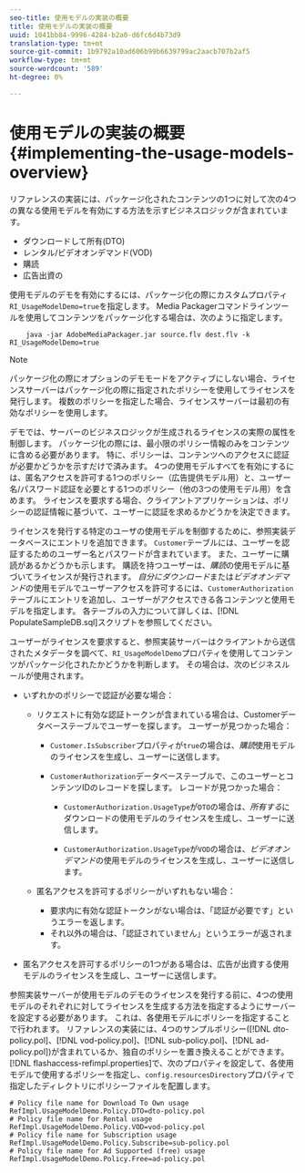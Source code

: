 ```yaml
---
seo-title: 使用モデルの実装の概要
title: 使用モデルの実装の概要
uuid: 1041bb84-9996-4284-b2a0-d6fc6d4b73d9
translation-type: tm+mt
source-git-commit: 1b9792a10ad606b99b6639799ac2aacb707b2af5
workflow-type: tm+mt
source-wordcount: '589'
ht-degree: 0%

---
```



# 使用モデルの実装の概要{#implementing-the-usage-models-overview}

リファレンスの実装には、パッケージ化されたコンテンツの1つに対して次の4つの異なる使用モデルを有効にする方法を示すビジネスロジックが含まれています。

* ダウンロードして所有(DTO)
* レンタル/ビデオオンデマンド(VOD)
* 購読
* 広告出資の

使用モデルのデモを有効にするには、パッケージ化の際にカスタムプロパティ`RI_UsageModelDemo=true`を指定します。 Media Packagerコマンドラインツールを使用してコンテンツをパッケージ化する場合は、次のように指定します。

```
    java -jar AdobeMediaPackager.jar source.flv dest.flv -k RI_UsageModelDemo=true
```

>[!NOTE]
>
>パッケージ化の際にオプションのデモモードをアクティブにしない場合、ライセンスサーバーはパッケージ化の際に指定されたポリシーを使用してライセンスを発行します。 複数のポリシーを指定した場合、ライセンスサーバーは最初の有効なポリシーを使用します。

デモでは、サーバーのビジネスロジックが生成されるライセンスの実際の属性を制御します。 パッケージ化の際には、最小限のポリシー情報のみをコンテンツに含める必要があります。 特に、ポリシーは、コンテンツへのアクセスに認証が必要かどうかを示すだけで済みます。 4つの使用モデルすべてを有効にするには、匿名アクセスを許可する1つのポリシー（広告提供モデル用）と、ユーザー名/パスワード認証を必要とする1つのポリシー（他の3つの使用モデル用）を含めます。 ライセンスを要求する場合、クライアントアプリケーションは、ポリシーの認証情報に基づいて、ユーザーに認証を求めるかどうかを決定できます。

ライセンスを発行する特定のユーザの使用モデルを制御するために、参照実装データベースにエントリを追加できます。 `Customer`テーブルには、ユーザーを認証するためのユーザー名とパスワードが含まれています。 また、ユーザーに購読があるかどうかも示します。 購読を持つユーザーは、*購読*&#x200B;の使用モデルに基づいてライセンスが発行されます。 *自分にダウンロード*&#x200B;または&#x200B;*ビデオオンデマンド*&#x200B;の使用モデルでユーザーアクセスを許可するには、`CustomerAuthorization`テーブルにエントリを追加し、ユーザーがアクセスできる各コンテンツと使用モデルを指定します。 各テーブルの入力について詳しくは、[!DNL PopulateSampleDB.sql]スクリプトを参照してください。

ユーザーがライセンスを要求すると、参照実装サーバーはクライアントから送信されたメタデータを調べて、`RI_UsageModelDemo`プロパティを使用してコンテンツがパッケージ化されたかどうかを判断します。 その場合は、次のビジネスルールが使用されます。

* いずれかのポリシーで認証が必要な場合：

   * リクエストに有効な認証トークンが含まれている場合は、Customerデータベーステーブルでユーザーを探します。 ユーザーが見つかった場合：

      * `Customer.IsSubscriber`プロパティが`true`の場合は、*購読*&#x200B;使用モデルのライセンスを生成し、ユーザーに送信します。

      * `CustomerAuthorization`データベーステーブルで、このユーザーとコンテンツIDのレコードを探します。 レコードが見つかった場合：

         * `CustomerAuthorization.UsageType`が`DTO`の場合は、*所有する*&#x200B;にダウンロードの使用モデルのライセンスを生成し、ユーザーに送信します。

         * `CustomerAuthorization.UsageType`が`VOD`の場合は、*ビデオオンデマンド*&#x200B;の使用モデルのライセンスを生成し、ユーザーに送信します。
   * 匿名アクセスを許可するポリシーがいずれもない場合：

      * 要求内に有効な認証トークンがない場合は、「認証が必要です」というエラーを返します。
      * それ以外の場合は、「認証されていません」というエラーが返されます。


* 匿名アクセスを許可するポリシーの1つがある場合は、広告が出資する使用モデルのライセンスを生成し、ユーザーに送信します。

参照実装サーバーが使用モデルのデモのライセンスを発行する前に、4つの使用モデルのそれぞれに対してライセンスを生成する方法を指定するようにサーバーを設定する必要があります。 これは、各使用モデルにポリシーを指定することで行われます。 リファレンスの実装には、4つのサンプルポリシー([!DNL dto-policy.pol]、[!DNL vod-policy.pol]、[!DNL sub-policy.pol]、[!DNL ad-policy.pol])が含まれているか、独自のポリシーを置き換えることができます。 [!DNL flashaccess-refimpl.properties]で、次のプロパティを設定して、各使用モデルで使用するポリシーを指定し、`config.resourcesDirectory`プロパティで指定したディレクトリにポリシーファイルを配置します。

```
# Policy file name for Download To Own usage  
RefImpl.UsageModelDemo.Policy.DTO=dto-policy.pol  
# Policy file name for Rental usage  
RefImpl.UsageModelDemo.Policy.VOD=vod-policy.pol  
# Policy file name for Subscription usage  
RefImpl.UsageModelDemo.Policy.Subscribe=sub-policy.pol  
# Policy file name for Ad Supported (free) usage  
RefImpl.UsageModelDemo.Policy.Free=ad-policy.pol
```

